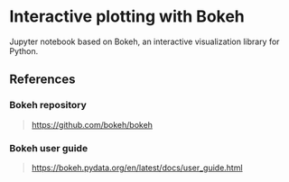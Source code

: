 # Interactive plotting with Bokeh

Jupyter notebook based on Bokeh, an interactive visualization library for Python.


## References

### Bokeh repository

> https://github.com/bokeh/bokeh

### Bokeh user guide

> https://bokeh.pydata.org/en/latest/docs/user_guide.html